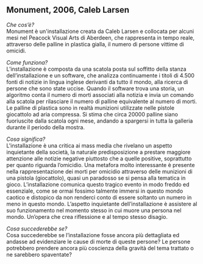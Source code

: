 ## Monument, 2006, Caleb Larsen

*Che cos’è?*
<br/>Monument è un'installazione creata da Caleb Larsen e collocata per alcuni mesi nel Peacock Visual Arts di Aberdeen, che rappresenta in tempo reale, attraverso delle palline in plastica gialla, il numero di persone vittime di omicidi. 

*Come funziona?*
<br/>L’installazione è composta da una scatola posta sul soffitto della stanza dell’installazione e un software, che analizza continuamente i titoli di 4.500 fonti di notizie in lingua inglese derivanti da tutto il mondo, alla ricerca di persone che sono state uccise. Quando il software trova una storia, un algoritmo conta il numero di morti associati alla notizia e invia un comando alla scatola per rilasciare il numero di palline equivalente al numero di morti. Le palline di plastica sono in realtà munizioni utilizzate nelle pistole giocattolo ad aria compressa. Si stima che circa 20000 palline siano fuoriuscite dalla scatola ogni mese, andando a spargersi in tutta la galleria durante il periodo della mostra.

*Cosa significa?*
<br/>L'installazione è una critica ai mass media che rivelano un aspetto inquietante della società, la naturale predisposizione a prestare maggiore attenzione alle notizie negative piuttosto che a quelle positive, soprattutto per quanto riguarda l’omicidio. Una metafora molto interessante è presente nella rappresentazione dei morti per omicidio attraverso delle munizioni di una pistola (giocattolo), quasi un paradosso se si pensa alla tematica in gioco. L’installazione comunica questo tragico evento in modo freddo ed essenziale, come se ormai fossimo talmente immersi in questo mondo caotico e distopico da non renderci conto di essere soltanto un numero in meno in questo mondo. L’aspetto inquietante dell’installazione è assistere al suo funzionamento nel momento stesso in cui muore una persona nel mondo. Un’opera che crea riflessione e al tempo stesso disagio. 

*Cosa succederebbe se?*
<br/>Cosa succederebbe se l’installazione fosse ancora più dettagliata ed andasse ad evidenziare le cause di morte di queste persone? Le persone potrebbero prendere ancora più coscienza della gravità del tema trattato o ne sarebbero spaventate? 
